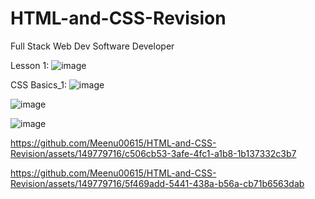 # HTML-and-CSS-Revision
Full Stack Web Dev Software Developer

Lesson 1:
![image](https://github.com/Meenu00615/HTML-and-CSS-Revision/assets/149779716/af3956de-30dd-4312-a4ee-a0c7bf27708f)

CSS Basics_1:
![image](https://github.com/Meenu00615/HTML-and-CSS-Revision/assets/149779716/1e6e302f-b0d7-4589-911c-7dd466ae2a8f)

![image](https://github.com/Meenu00615/HTML-and-CSS-Revision/assets/149779716/bd225200-ab5f-4767-93a7-b07702283f80)

![image](https://github.com/Meenu00615/HTML-and-CSS-Revision/assets/149779716/27e4161d-eb6f-41c2-8387-3d91d05875df)

https://github.com/Meenu00615/HTML-and-CSS-Revision/assets/149779716/c506cb53-3afe-4fc1-a1b8-1b137332c3b7

https://github.com/Meenu00615/HTML-and-CSS-Revision/assets/149779716/5f469add-5441-438a-b56a-cb71b6563dab







